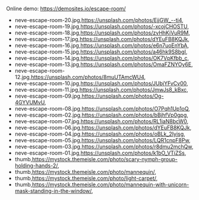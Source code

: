 ﻿Online demo: https://demosites.io/escape-room/


- neve-escape-room-20.jpg,https://unsplash.com/photos/EjjGW_--ti4,
- neve-escape-room-19.jpg,https://unsplash.com/photos/-xcojCHOSTU,
- neve-escape-room-18.jpg,https://unsplash.com/photos/zvHhKiVuR9M,
- neve-escape-room-17.jpg,https://unsplash.com/photos/dYEuFB8KQJk,
- neve-escape-room-16.jpg,https://unsplash.com/photos/e6n7uoEnYbA,
- neve-escape-room-15.jpg,https://unsplash.com/photos/a46hk9S8bgI,
- neve-escape-room-14.jpg,https://unsplash.com/photos/OK7VpKfbb_c,
- neve-escape-room-13.jpg,https://unsplash.com/photos/OmaFZNYOy6E,
- neve-escape-room-12.jpg,https://unsplash.com/photos/8muUTAmcWU4,
- neve-escape-room-10.jpg,https://unsplash.com/photos/JUbjYFvCv00,
- neve-escape-room-11.jpg,https://unsplash.com/photos/JmwJs8_kBxc,
- neve-escape-room-09.jpg,https://unsplash.com/photos/Og-4GYVUMvU,
- neve-escape-room-08.jpg,https://unsplash.com/photos/O7Pqh1Up1oQ,
- neve-escape-room-02.jpg,https://unsplash.com/photos/bBjhfVp0gpg,
- neve-escape-room-07.jpg,https://unsplash.com/photos/RL1iaN8bcW0,
- neve-escape-room-06.jpg,https://unsplash.com/photos/dYEuFB8KQJk,
- neve-escape-room-04.jpg,https://unsplash.com/photos/oBLk_2Iyisg,
- neve-escape-room-05.jpg,https://unsplash.com/photos/LQR1cnpF8Pw,
- neve-escape-room-03.jpg,https://unsplash.com/photos/r8dmu2mchQw,
- neve-escape-room-01.jpg,https://unsplash.com/photos/k1bO_VTiZSs,
- thumb,https://mystock.themeisle.com/photo/scary-nymph-group-holding-hands-2/,
- thumb,https://mystock.themeisle.com/photo/mannequin/,
- thumb,https://mystock.themeisle.com/photo/light-carpet/,
- thumb,https://mystock.themeisle.com/photo/mannequin-with-unicorn-mask-standing-in-the-window/,
